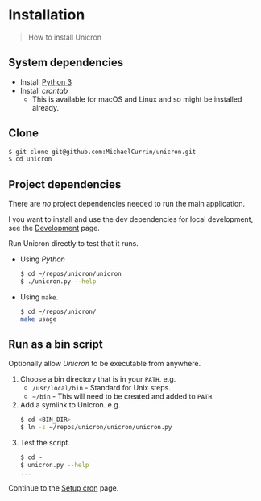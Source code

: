 # Installation
> How to install Unicron


## System dependencies

- Install [Python 3](https://python.org/)
- Install _crontab_
    - This is available for macOS and Linux and so might be installed already.


## Clone

```bash
$ git clone git@github.com:MichaelCurrin/unicron.git
$ cd unicron
```


## Project dependencies

There are _no_ project dependencies needed to run the main application.

I you want to install and use the dev dependencies for local development, see the [Development](development.md) page.


Run Unicron directly to test that it runs.

- Using _Python_
    ```sh
    $ cd ~/repos/unicron/unicron
    $ ./unicron.py --help
    ```
- Using `make`.
    ```sh
    $ cd ~/repos/unicron/
    make usage
    ```

## Run as a bin script

Optionally allow _Unicron_ to be executable from anywhere.

1. Choose a bin directory that is in your `PATH`. e.g.
    - `/usr/local/bin` - Standard for Unix steps.
    - `~/bin` - This will need to be created and added to `PATH`.
2. Add a symlink to Unicron. e.g.
    ```sh
    $ cd <BIN_DIR>
    $ ln -s ~/repos/unicron/unicron/unicron.py
    ```
3. Test the script.
    ```sh
    $ cd ~
    $ unicron.py --help
    ...
    ```

Continue to the [Setup cron](setup_cron.md) page.

